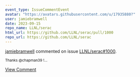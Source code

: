 ```yaml
---
event_type: IssueCommentEvent
avatar: "https://avatars.githubusercontent.com/u/17935880?"
user: jamiebramwell
date: 2023-09-15
repo_name: LLNL/serac
html_url: https://github.com/LLNL/serac/pull/1000
repo_url: https://github.com/LLNL/serac
---
```


<a href='https://github.com/jamiebramwell' target='_blank'>jamiebramwell</a> commented on issue <a href='https://github.com/LLNL/serac/pull/1000' target='_blank'>LLNL/serac#1000</a>.

<small>Thanks @chapman39 !...</small>

<a href='https://github.com/LLNL/serac/pull/1000' target='_blank'>View Comment</a>